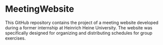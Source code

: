 # MeetingWebsite
This GitHub repository contains the project of a meeting website developed during a former internship at Heinrich Heine University. The website was specifically designed for organizing and distributing schedules for group exercises.

